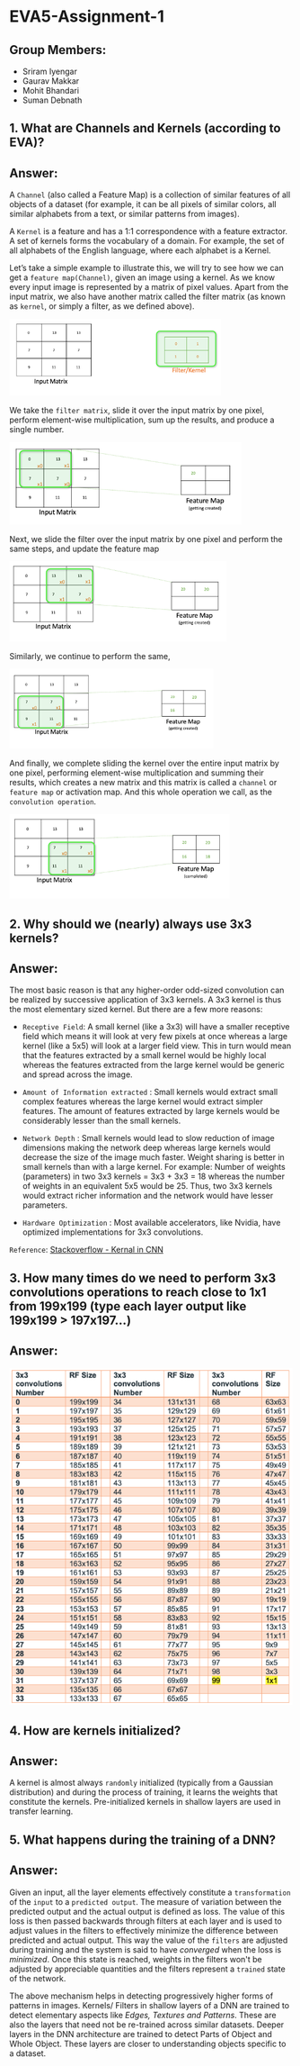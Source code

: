 # **EVA5-Assignment-1**

## Group Members:
- Sriram Iyengar
- Gaurav Makkar
- Mohit Bhandari
- Suman Debnath

## **1.	What are Channels and Kernels (according to EVA)?**

## **Answer:**

A `Channel` (also called a Feature Map) is a collection of similar features of all objects of a dataset (for example, it can be all pixels of similar colors, all similar alphabets from a text, or similar patterns from images).

A `Kernel` is a feature and has a 1:1 correspondence with a feature extractor. A set of kernels forms the vocabulary of a domain. For example, the set of all alphabets of the English language, where each alphabet is a Kernel.
 
Let’s take a simple example to illustrate this, we will try to see how we can get a `feature map(Channel)`, given an image using a kernel. As we know every input image is represented by a matrix of pixel values. Apart from the input matrix, we also have another matrix called the filter matrix (as known as `kernel`, or simply a filter, as we defined above). 

![img1](img/1.png)

We take the `filter matrix`, slide it over the input matrix by one pixel, perform element-wise multiplication, sum up the results, and produce a single number. 

![img2](img/2.png)

Next, we slide the filter over the input matrix by one pixel and perform the same steps, and update the feature map

![img3](img/3.png)

Similarly, we continue to perform the same, 

![img4](img/4.png)
 
And finally, we complete sliding the kernel over the entire input matrix by one pixel, performing element-wise multiplication and summing their results, which creates a new matrix and this matrix is called a `channel` or `feature map` or activation map. And this whole operation we call, as the `convolution operation`.

![img5](img/5.png)

## **2.	Why should we (nearly) always use 3x3 kernels?**

## **Answer:**

The most basic reason is that any higher-order odd-sized convolution can be realized by successive application of 3x3 kernels. A 3x3 kernel is thus the most elementary sized kernel. But there are a few more reasons:

- `Receptive Field`: A small kernel (like a 3x3) will have a smaller receptive field which means it will look at very few pixels at once whereas a large kernel (like a 5x5) will look at a larger field view. This in turn would mean that the features extracted by a small kernel would be highly local whereas the features extracted from the large kernel would be generic and spread across the image.

- `Amount of Information extracted` : Small kernels would extract small complex features whereas the large kernel would extract simpler features. The amount of features extracted by large kernels would be considerably lesser than the small kernels.

- `Network Depth` : Small kernels would lead to slow reduction of image dimensions making the network deep whereas large kernels would decrease the size of the image much faster. Weight sharing is better in small kernels than with a large kernel. For example: Number of weights (parameters) in two 3x3 kernels = 3x3 + 3x3 = 18 whereas the number of weights in an equivalent 5x5 would be 25. Thus, two 3x3 kernels would extract richer information and the network would have lesser parameters.

- `Hardware Optimization` : Most available accelerators, like Nvidia, have optimized implementations for 3x3 convolutions.

`Reference`: [Stackoverflow - Kernal in CNN](https://stackoverflow.com/questions/56320862/1x1-3x3-5x5-kernal-in-convolution-neural-network)
 
## **3.	How many times do we need to perform 3x3 convolutions operations to reach close to 1x1 from 199x199 (type each layer output like 199x199 > 197x197...)**

## **Answer:**

![img6](img/6.png)
 
## **4.	How are kernels initialized?**

## **Answer:**

A kernel is almost always `randomly` initialized (typically from a Gaussian distribution) and during the process of training, it learns the weights that constitute the kernels. Pre-initialized kernels in shallow layers are used in transfer learning.
 
## **5. What happens during the training of a DNN?**

## **Answer:**


Given an input, all the layer elements effectively constitute a `transformation` of the `input` to a `predicted output`. The measure of variation between the predicted output and the actual output is defined as loss. The value of this loss is then passed backwards through filters at each layer and is used to adjust values in the filters to effectively minimize the difference between predicted and actual output. This way the value of the `filters` are adjusted during training and the system is said to have _converged_ when the loss is _minimized_. Once this state is reached, weights in the filters won't be adjusted by appreciable quantities and the filters represent a `trained` state of the network.
 
The above mechanism helps in detecting progressively higher forms of patterns in images. Kernels/ Filters in shallow layers of a DNN are trained to detect elementary aspects like _Edges, Textures and Patterns_. These are also the layers that need not be re-trained across similar datasets. Deeper layers in the DNN architecture are trained to detect Parts of Object and Whole Object. These layers are closer to understanding objects specific to a dataset.



